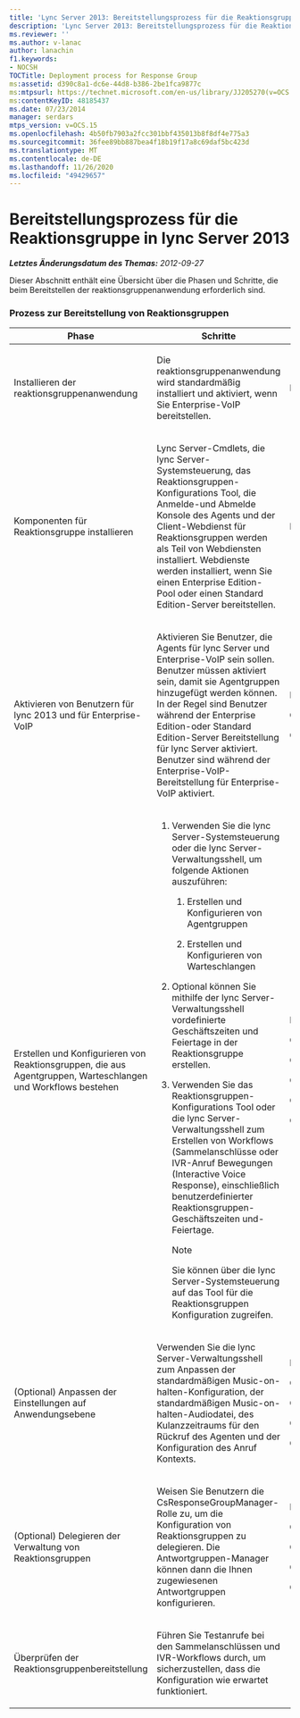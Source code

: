 ```yaml
---
title: 'Lync Server 2013: Bereitstellungsprozess für die Reaktionsgruppe'
description: 'Lync Server 2013: Bereitstellungsprozess für die Reaktionsgruppe.'
ms.reviewer: ''
ms.author: v-lanac
author: lanachin
f1.keywords:
- NOCSH
TOCTitle: Deployment process for Response Group
ms:assetid: d390c8a1-dc6e-44d8-b386-2be1fca9877c
ms:mtpsurl: https://technet.microsoft.com/en-us/library/JJ205270(v=OCS.15)
ms:contentKeyID: 48185437
ms.date: 07/23/2014
manager: serdars
mtps_version: v=OCS.15
ms.openlocfilehash: 4b50fb7903a2fcc301bbf435013b8f8df4e775a3
ms.sourcegitcommit: 36fee89bb887bea4f18b19f17a8c69daf5bc423d
ms.translationtype: MT
ms.contentlocale: de-DE
ms.lasthandoff: 11/26/2020
ms.locfileid: "49429657"
---
```

# <a name="deployment-process-for-response-group-in-lync-server-2013"></a>Bereitstellungsprozess für die Reaktionsgruppe in lync Server 2013

<div data-xmlns="http://www.w3.org/1999/xhtml">

<div class="topic" data-xmlns="http://www.w3.org/1999/xhtml" data-msxsl="urn:schemas-microsoft-com:xslt" data-cs="https://msdn.microsoft.com/">

<div data-asp="https://msdn2.microsoft.com/asp">



</div>

<div id="mainSection">

<div id="mainBody">

<span> </span>

_**Letztes Änderungsdatum des Themas:** 2012-09-27_

Dieser Abschnitt enthält eine Übersicht über die Phasen und Schritte, die beim Bereitstellen der reaktionsgruppenanwendung erforderlich sind.

### <a name="response-group-deployment-process"></a>Prozess zur Bereitstellung von Reaktionsgruppen

<table>
<colgroup>
<col style="width: 25%" />
<col style="width: 25%" />
<col style="width: 25%" />
<col style="width: 25%" />
</colgroup>
<thead>
<tr class="header">
<th>Phase</th>
<th>Schritte</th>
<th>Berechtigungen</th>
<th>Bereitstellungsdokumentation</th>
</tr>
</thead>
<tbody>
<tr class="odd">
<td><p>Installieren der reaktionsgruppenanwendung</p></td>
<td><p>Die reaktionsgruppenanwendung wird standardmäßig installiert und aktiviert, wenn Sie Enterprise-VoIP bereitstellen.</p></td>
<td><p>RTCUniversalServerAdmins</p></td>
<td><p><a href="lync-server-2013-deploying-enterprise-voice.md">Bereitstellen von Enterprise-VoIP in lync Server 2013</a></p></td>
</tr>
<tr class="even">
<td><p>Komponenten für Reaktionsgruppe installieren</p></td>
<td><p>Lync Server-Cmdlets, die lync Server-Systemsteuerung, das Reaktionsgruppen-Konfigurations Tool, die Anmelde-und Abmelde Konsole des Agents und der Client-Webdienst für Reaktionsgruppen werden als Teil von Webdiensten installiert. Webdienste werden installiert, wenn Sie einen Enterprise Edition-Pool oder einen Standard Edition-Server bereitstellen.</p></td>
<td><p>RTCUniversalServerAdmins</p></td>
<td><p><a href="lync-server-2013-deploying-lync-server.md">Bereitstellen von Lync Server 2013</a></p></td>
</tr>
<tr class="odd">
<td><p>Aktivieren von Benutzern für lync 2013 und für Enterprise-VoIP</p></td>
<td><p>Aktivieren Sie Benutzer, die Agents für lync Server und Enterprise-VoIP sein sollen. Benutzer müssen aktiviert sein, damit sie Agentgruppen hinzugefügt werden können. In der Regel sind Benutzer während der Enterprise Edition-oder Standard Edition-Server Bereitstellung für lync Server aktiviert. Benutzer sind während der Enterprise-VoIP-Bereitstellung für Enterprise-VoIP aktiviert.</p></td>
<td><p>RTCUniversalUserAdmins</p>
<p>CsUserAdministrator</p>
<p>CsAdministrator</p></td>
<td><p><a href="lync-server-2013-disable-or-re-enable-user-account-for-lync-server.md">Deaktivieren oder erneutes Aktivieren des Benutzerkontos für lync Server 2013</a></p>
<p><a href="lync-server-2013-enable-users-for-enterprise-voice.md">Aktivieren von Benutzern für Enterprise-VoIP in lync Server 2013</a></p></td>
</tr>
<tr class="even">
<td><p>Erstellen und Konfigurieren von Reaktionsgruppen, die aus Agentgruppen, Warteschlangen und Workflows bestehen</p></td>
<td><ol>
<li><p>Verwenden Sie die lync Server-Systemsteuerung oder die lync Server-Verwaltungsshell, um folgende Aktionen auszuführen:</p>
<ol>
<li><p>Erstellen und Konfigurieren von Agentgruppen</p></li>
<li><p>Erstellen und Konfigurieren von Warteschlangen</p></li>
</ol></li>
<li><p>Optional können Sie mithilfe der lync Server-Verwaltungsshell vordefinierte Geschäftszeiten und Feiertage in der Reaktionsgruppe erstellen.</p></li>
<li><p>Verwenden Sie das Reaktionsgruppen-Konfigurations Tool oder die lync Server-Verwaltungsshell zum Erstellen von Workflows (Sammelanschlüsse oder IVR-Anruf Bewegungen (Interactive Voice Response), einschließlich benutzerdefinierter Reaktionsgruppen-Geschäftszeiten und-Feiertage.</p>
<div>

> [!NOTE]  
> Sie können über die lync Server-Systemsteuerung auf das Tool für die Reaktionsgruppen Konfiguration zugreifen.


</div></li>
</ol></td>
<td><p>RTCUniversalServerAdmins</p>
<p>CsResponseGroupAdministrator</p>
<p>CsVoiceAdministrator</p>
<p>CsServerAdministrator</p>
<p>CsAdministrator</p>
<p>CsResponseGroupManager</p></td>
<td><p><a href="lync-server-2013-create-response-group-agent-groups.md">Erstellen von Agent-Gruppen für Reaktionsgruppen Lync Server 2013</a></p>
<p><a href="lync-server-2013-create-response-group-queues.md">Erstellen von Warteschleifen für Reaktionsgruppen in Lync Server 2013</a></p>
<p><a href="lync-server-2013-optional-define-response-group-business-hours.md">Optional Definieren der Geschäftszeiten der Reaktionsgruppe in lync Server 2013</a></p>
<p><a href="lync-server-2013-optional-define-response-group-holiday-sets.md">Optional Definieren von Feiertagssätzen für Reaktionsgruppen in lync Server 2013</a></p>
<p><a href="lync-server-2013-create-or-modify-a-workflow.md">Erstellen oder Ändern eines Workflows in lync Server 2013</a></p></td>
</tr>
<tr class="odd">
<td><p>(Optional) Anpassen der Einstellungen auf Anwendungsebene</p></td>
<td><p>Verwenden Sie die lync Server-Verwaltungsshell zum Anpassen der standardmäßigen Music-on-halten-Konfiguration, der standardmäßigen Music-on-halten-Audiodatei, des Kulanzzeitraums für den Rückruf des Agenten und der Konfiguration des Anruf Kontexts.</p></td>
<td><p>RTCUniversalServerAdmins</p>
<p>CsResponseGroupAdministrator</p>
<p>CsVoiceAdministrator</p>
<p>CsServerAdministrator</p>
<p>CsAdministrator</p></td>
<td><p><a href="lync-server-2013-managing-application-level-response-group-settings.md">Verwalten von Reaktionsgruppeneinstellungen auf Anwendungsebene in lync Server 2013</a></p></td>
</tr>
<tr class="even">
<td><p>(Optional) Delegieren der Verwaltung von Reaktionsgruppen</p></td>
<td><p>Weisen Sie Benutzern die CsResponseGroupManager-Rolle zu, um die Konfiguration von Reaktionsgruppen zu delegieren. Die Antwortgruppen-Manager können dann die Ihnen zugewiesenen Antwortgruppen konfigurieren.</p></td>
<td><p>RTCUniversalServerAdmins</p>
<p>CsResponseGroupAdministrator</p>
<p>CsVoiceAdministrator</p>
<p>CsServerAdministrator</p>
<p>CsAdministrator</p></td>
<td><p><a href="lync-server-2013-planning-for-role-based-access-control.md">Planen für die rollenbasierte Zugriffssteuerung in Lync Server 2013</a></p></td>
</tr>
<tr class="odd">
<td><p>Überprüfen der Reaktionsgruppenbereitstellung</p></td>
<td><p>Führen Sie Testanrufe bei den Sammelanschlüssen und IVR-Workflows durch, um sicherzustellen, dass die Konfiguration wie erwartet funktioniert.</p></td>
<td><p>-</p></td>
<td><p>-</p></td>
</tr>
</tbody>
</table>


</div>

<span> </span>

</div>

</div>

</div>

